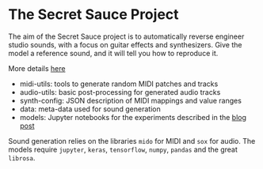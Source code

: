 # The Secret Sauce Project

The aim of the Secret Sauce project is to automatically reverse engineer studio sounds, with a focus on guitar effects and synthesizers. Give the model a reference sound, and it will tell you how to reproduce it.

More details [here](http://127.0.0.1:4000/2018/01/01/Secret-Sauce-data.html)

- midi-utils: tools to generate random MIDI patches and tracks
- audio-utils: basic post-processing for generated audio tracks
- synth-config: JSON description of MIDI mappings and value ranges
- data: meta-data used for sound generation
- models: Jupyter notebooks for the experiments described in the [blog post](http://127.0.0.1:4000/2018/01/13/Secret-Sauce-First-Results.html)

Sound generation relies on the libraries `mido` for MIDI and `sox` for audio.
The models require `jupyter`, `keras`, `tensorflow`, `numpy`, `pandas` and the great `librosa`.
